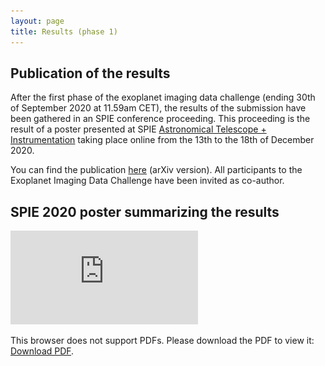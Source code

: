 ```yaml
---
layout: page 
title: Results (phase 1)
---
```


## Publication of the results 

After the first phase of the exoplanet imaging data challenge (ending 30th of September 2020 at 11.59am CET), the results of the submission have been gathered in an SPIE conference proceeding. This proceeding is the result of a poster presented at SPIE [Astronomical Telescope + Instrumentation](https://spie.org/conferences-and-exhibitions/astronomical-telescopes-and-instrumentation) taking place online from the 13th to the 18th of December 2020. 

You can find the publication [here](https://arxiv.org/pdf/2101.05080.pdf) (arXiv version). All participants to the Exoplanet Imaging Data Challenge have been invited as co-author.



## SPIE 2020 poster summarizing the results 


<object data="https://raw.githubusercontent.com/exoplanet-imaging-challenge/exoplanet-imaging-challenge.github.io/master/img/SPIE_Poster_EIDC_v4.pdf" type="application/pdf" width="700px" height="700px">
    <embed src="https://raw.githubusercontent.com/exoplanet-imaging-challenge/exoplanet-imaging-challenge.github.io/master/img/SPIE_Poster_EIDC_v4.pdf">
        <p>This browser does not support PDFs. Please download the PDF to view it: <a href="https://raw.githubusercontent.com/exoplanet-imaging-challenge/exoplanet-imaging-challenge.github.io/master/img/SPIE_Poster_EIDC_v4.pdf">Download PDF</a>.</p>
    </embed>
</object>



<!--![posterSPIE](img/SPIE_Poster_EIDC_v4.pdf)

<iframe src="img/SPIE_Poster_EIDC_v4.pdf/&embedded=true" style="width:718px; height:700px;" frameborder="0"></iframe> --!>

